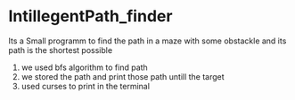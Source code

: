 # IntillegentPath_finder
Its a Small programm to find the path in a maze with some obstackle and its path is the shortest possible
1. we used bfs algorithm to find path
2. we stored the path and print those path untill the target
3. used curses to print in the terminal
